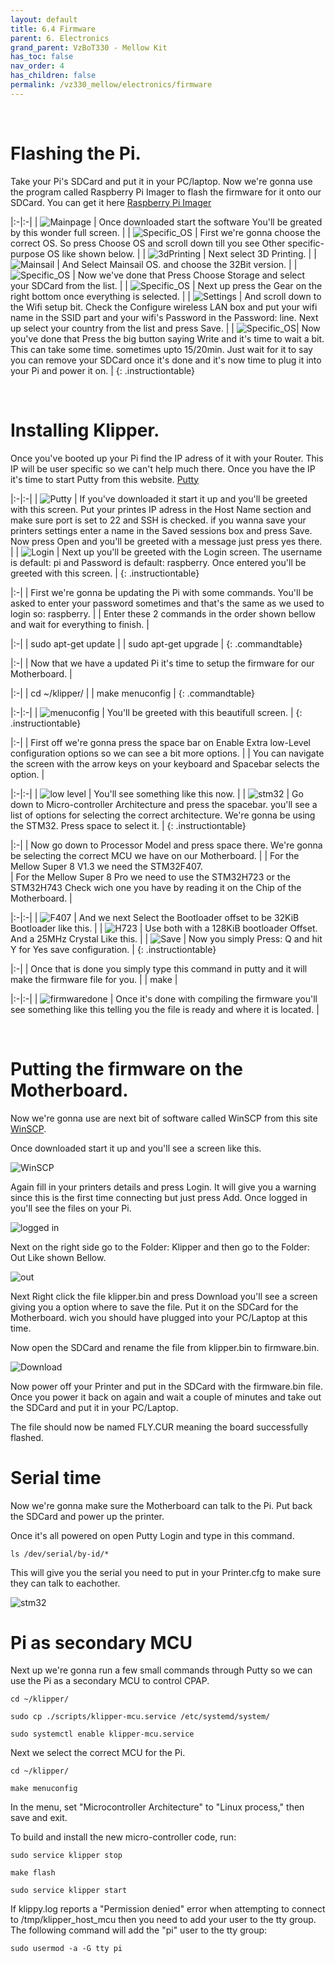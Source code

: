```yaml
---
layout: default
title: 6.4 Firmware
parent: 6. Electronics
grand_parent: VzBoT330 - Mellow Kit
has_toc: false
nav_order: 4
has_children: false
permalink: /vz330_mellow/electronics/firmware
---
```


<br>

# Flashing the Pi.

Take your Pi's SDCard and put it in your PC/laptop. Now we're gonna use the program called Raspberry Pi Imager to flash the firmware for it onto our SDCard. You can get it here [Raspberry Pi Imager](https://www.raspberrypi.com/software/) 

|:-|:-|
| ![Mainpage](../../assets/images/manual/vz235_printed/electronics/Firmware/Main%20page.PNG) | Once downloaded start the software You'll be greated by this wonder full screen. |
| ![Specific_OS](../../assets/images/manual/vz235_printed/electronics/Firmware/Specific%20OS.PNG) | First we're gonna choose the correct OS. So press Choose OS and scroll down till you see Other specific-purpose OS like shown below. |
| ![3dPrinting](../../assets/images/manual/vz235_printed/electronics/Firmware/3DPrinting.PNG) | Next select 3D Printing. |
| ![Mainsail](../../assets/images/manual/vz235_printed/electronics/Firmware/Mainsail.PNG) | And Select Mainsail OS. and choose the 32Bit version. |
| ![Specific_OS](../../assets/images/manual/vz235_printed/electronics/Firmware/Specific%20OS.PNG) | Now we've done that Press Choose Storage and select your SDCard from the list. |
| ![Specific_OS](../../assets/images/manual/vz235_printed/electronics/Firmware/Specific%20OS.PNG) | Next up press the Gear on the right bottom once everything is selected. |
| ![Settings](../../assets/images/manual/vz235_printed/electronics/Firmware/Settings.PNG) | And scroll down to the Wifi setup bit. Check the Configure wireless LAN box and put your wifi name in the SSID part and your wifi's Password in the Password: line. Next up select your country from the list and press Save. |
| ![Specific_OS](../../assets/images/manual/vz235_printed/electronics/Firmware/Writing.PNG)| Now you've done that Press the big button saying Write and it's time to wait a bit. This can take some time. sometimes upto 15/20min. Just wait for it to say you can remove your SDCard once it's done and it's now time to plug it into your Pi and power it on. |
{: .instructiontable}

<br>

# Installing Klipper.

Once you've booted up your Pi find the IP adress of it with your Router. This IP will be user specific so we can't help much there.
Once you have the IP it's time to start Putty from this website. [Putty](https://www.putty.org/)

|:-|:-|
| ![Putty](../../assets/images/manual/vz235_printed/electronics/Firmware/Putty.PNG) | If you've downloaded it start it up and you'll be greeted with this screen. Put your printes IP adress in the Host Name section and make sure port is set to 22 and SSH is checked. if you wanna save your printers settings enter a name in the Saved sessions box and press Save. Now press Open and you'll be greeted with a message just press yes there. |
| ![Login](../../assets/images/manual/vz235_printed/electronics/Firmware/login.PNG) | Next up you'll be greeted with the Login screen. The username is default: pi and Password is default: raspberry. Once entered you'll be greeted with this screen. |
{: .instructiontable}

|:-|
| First we're gonna be updating the Pi with some commands. You'll be asked to enter your password sometimes and that's the same as we used to login so: raspberry. | 
| Enter these 2 commands in the order shown bellow and wait for everything to finish. |

|:-|
| sudo apt-get update |
| sudo apt-get upgrade |
{: .commandtable}

|:-|
| Now that we have a updated Pi it's time to setup the firmware for our Motherboard. |

|:-|
| cd ~/klipper/ |
| make menuconfig |
{: .commandtable}

|:-|:-|
| ![menuconfig](../../assets/images/manual/vz235_printed/electronics/Firmware/menuconfig.PNG) | You'll be greeted with this beautifull screen. |
{: .instructiontable}

|:-|
| First off we're gonna press the space bar on Enable Extra low-Level configuration options so we can see a bit more options. |
| You can navigate the screen with the arrow keys on your keyboard and Spacebar selects the option. |

|:-|:-|
| ![low level](../../assets/images/manual/vz235_printed/electronics/Firmware/extra_low_level.PNG) | You'll see something like this now. |
| ![stm32](../../assets/images/manual/vz235_printed/electronics/Firmware/STM32.PNG) | Go down to Micro-controller Architecture and press the spacebar. you'll see a list of options for selecting the correct architecture. We're gonna be using the STM32. Press space to select it. |
{: .instructiontable}

|:-|
| Now go down to Processor Model and press space there. We're gonna be selecting the correct MCU we have on our Motherboard. |
| For the Mellow Super 8 V1.3 we need the STM32F407. <br> 
| For the Mellow Super 8 Pro we need to use the STM32H723 or the STM32H743 Check wich one you have by reading it on the Chip of the Motherboard. |

|:-|:-|
| ![F407](../../assets/images/manual/vz235_printed/electronics/Firmware/F407Setup.PNG) |  And we next Select the Bootloader offset to be 32KiB Bootloader like this. |
| ![H723](../../assets/images/manual/vz235_printed/electronics/Firmware/H723.PNG) | Use both with a 128KiB bootloader Offset. And a 25MHz Crystal Like this. |
| ![Save](../../assets/images/manual/vz235_printed/electronics/Firmware/save.PNG) | Now you simply Press: Q and hit Y for Yes save configuration. |
{: .instructiontable}

|:-|
| Once that is done you simply type this command in putty and it will make the firmware file for you. |
| make |

|:-|:-|
| ![firmwaredone](../../assets/images/manual/vz235_printed/electronics/Firmware/firmwaredone.PNG) | Once it's done with compiling the firmware you'll see something like this telling you the file is ready and where it is located. |

<br>

# Putting the firmware on the Motherboard.

Now we're gonna use are next bit of software called WinSCP from this site [WinSCP](https://winscp.net/eng/download.php).

Once downloaded start it up and you'll see a screen like this.

![WinSCP](../../assets/images/manual/vz235_printed/electronics/Firmware/WinSCP.PNG)

Again fill in your printers details and press Login. It will give you a warning since this is the first time connecting but just press Add. Once logged in you'll see the files on your Pi.

![logged in](../../assets/images/manual/vz235_printed/electronics/Firmware/loggedin.PNG)

Next on the right side go to the Folder: Klipper and then go to the Folder: Out Like shown Bellow.

![out](../../assets/images/manual/vz235_printed/electronics/Firmware/out.PNG)

Next Right click the file klipper.bin and press Download you'll see a screen giving you a option where to save the file. Put it on the SDCard for the Motherboard. wich you should have plugged into your PC/Laptop at this time.

Now open the SDCard and rename the file from klipper.bin to firmware.bin.

![Download](../../assets/images/manual/vz235_printed/electronics/Firmware/download.PNG)


Now power off your Printer and put in the SDCard with the firmware.bin file. Once you power it back on again and wait a couple of minutes and take out the SDCard and put it in your PC/Laptop. 

The file should now be named FLY.CUR meaning the board successfully flashed.

# Serial time

Now we're gonna make sure the Motherboard can talk to the Pi. Put back the SDCard and power up the printer.

Once it's all powered on open Putty Login and type in this command.

```ls /dev/serial/by-id/*```

This will give you the serial you need to put in your Printer.cfg to make sure they can talk to eachother.

![stm32](../../assets/images/manual/vz235_printed/electronics/Firmware/serial.PNG)

 # Pi as secondary MCU

 Next up we're gonna run a few small commands through Putty so we can use the Pi as a secondary MCU to control CPAP.


```cd ~/klipper/```

```sudo cp ./scripts/klipper-mcu.service /etc/systemd/system/```

```sudo systemctl enable klipper-mcu.service```

Next we select the correct MCU for the Pi.

```cd ~/klipper/```

```make menuconfig```

In the menu, set "Microcontroller Architecture" to "Linux process," then save and exit.

To build and install the new micro-controller code, run:

```sudo service klipper stop```

```make flash```

```sudo service klipper start```

If klippy.log reports a "Permission denied" error when attempting to connect to /tmp/klipper_host_mcu then you need to add your user to the tty group. The following command will add the "pi" user to the tty group:

```sudo usermod -a -G tty pi```